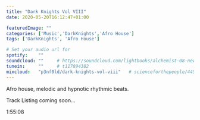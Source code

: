 ```yaml
---
title: "Dark Knights Vol VIII"
date: 2020-05-20T16:12:47+01:00

featuredImage: ""
categories: ['Music','DarkKnights','Afro House']
tags: ['DarkKnights', 'Afro House']

# Set your audio url for
spotify:    ""
soundcloud: ""     # https://soundcloud.com/lightbooks/alchemist-08-new-world-order-snip
tunein:     ""     # t117894382
mixcloud:   "p3nf0ld/dark-knights-vol-viii"   # scienceforthepeople/445-ai-ant-intelligence
---
```


Afro house, melodic and hypnotic rhythmic beats.

<!--more-->

Track Listing coming soon...

1:55:08